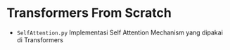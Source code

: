 # Transformers From Scratch


- `SelfAttention.py` Implementasi Self Attention Mechanism yang dipakai di Transformers